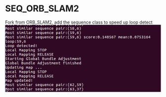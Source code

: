 # SEQ_ORB_SLAM2
Fork from ORB_SLAM2, add the sequence class to speed up loop detect
![test](/res/localmapping.png)
